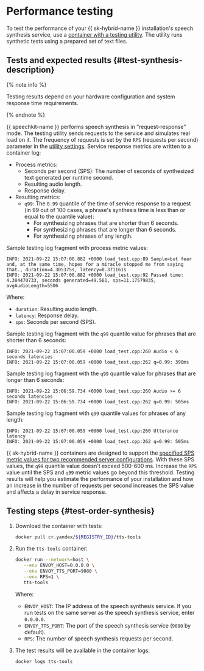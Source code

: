 # Performance testing

To test the performance of your {{ sk-hybrid-name }} installation's speech synthesis service, use a [container with a testing utility](#test-order-synthesis). The utility runs synthetic tests using a prepared set of text files.

## Tests and expected results {#test-synthesis-description}

{% note info %}

Testing results depend on your hardware configuration and system response time requirements.

{% endnote %}

{{ speechkit-name }} performs speech synthesis in <q>request-response</q> mode. The testing utility sends requests to the service and simulates real load on it. The frequency of requests is set by the `RPS` (requests per second) parameter in the [utility settings](#test-order-synthesis). Service response metrics are written to a container log:

* Process metrics:
   * Seconds per second (SPS): The number of seconds of synthesized text generated per runtime second.
   * Resulting audio length.
   * Response delay.
* Resulting metrics:
   * `q99`: The `0.99` quantile of the time of service response to a request (in 99 out of 100 cases, a phrase's synthesis time is less than or equal to the quantile value):
      * For synthesizing phrases that are shorter than 6 seconds.
      * For synthesizing phrases that are longer than 6 seconds.
      * For synthesizing phrases of any length.

Sample testing log fragment with process metric values:

```text
INFO: 2021-09-22 15:07:00.882 +0000 load_test.cpp:89 Sample=but fear and, at the same time, hopes for a miracle stopped me from saying that., duration=4.305375s, latency=0.371161s
INFO: 2021-09-22 15:07:00.882 +0000 load_test.cpp:92 Passed time: 4.384470733, seconds generated=49.561, sps=11.17579835, avgAudioLength=5506
```

Where:

* `duration`: Resulting audio length.
* `latency`: Response delay.
* `sps`: Seconds per second (SPS).

Sample testing log fragment with the `q99` quantile value for phrases that are shorter than 6 seconds:

```text
INFO: 2021-09-22 15:07:00.059 +0000 load_test.cpp:260 Audio < 6 seconds latencies
INFO: 2021-09-22 15:07:00.059 +0000 load_test.cpp:262 q=0.99: 390ms
```

Sample testing log fragment with the `q99` quantile value for phrases that are longer than 6 seconds:

```text
INFO: 2021-09-22 15:06:59.734 +0000 load_test.cpp:260 Audio >= 6 seconds latencies
INFO: 2021-09-22 15:06:59.734 +0000 load_test.cpp:262 q=0.99: 505ms
```

Sample testing log fragment with `q99` quantile values for phrases of any length:

```text
INFO: 2021-09-22 15:07:00.059 +0000 load_test.cpp:260 Utterance latency
INFO: 2021-09-22 15:07:00.059 +0000 load_test.cpp:262 q=0.99: 505ms
```

{{ sk-hybrid-name }} containers are designed to support the [specified SPS metric values for two recommended server configurations](../system-requirements.md#hardware). With these SPS values, the `q99` quantile value doesn't exceed 500-600 ms. Increase the `RPS` value until the SPS and `q99` metric values go beyond this threshold. Testing results will help you estimate the performance of your installation and how an increase in the number of requests per second increases the SPS value and affects a delay in service response.

## Testing steps {#test-order-synthesis}

1. Download the container with tests:

   ```bash
   docker pull cr.yandex/${REGISTRY_ID}/tts-tools
   ```

2. Run the `tts-tools` container:

   ```bash
   docker run --network=host \
      --env ENVOY_HOST=0.0.0.0 \
      --env ENVOY_TTS_PORT=9080 \
      --env RPS=1 \
      tts-tools
   ```

   Where:

   * `ENVOY_HOST`: The IP address of the speech synthesis service. If you run tests on the same server as the speech synthesis service, enter `0.0.0.0`.
   * `ENVOY_TTS_PORT`: The port of the speech synthesis service (`9080` by default).
   * `RPS`: The number of speech synthesis requests per second.

3. The test results will be available in the container logs:

   ```bash
   docker logs tts-tools
   ```
